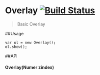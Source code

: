 Overlay [![Build Status](https://travis-ci.org/devWayne/Overlay.svg?branch=master)](https://travis-ci.org/devWayne/Overlay)
============
> Basic Overlay

##Usage

```
var ol = new Overlay();
ol.show();

```

##API

#### Overlay(Numer zindex)
